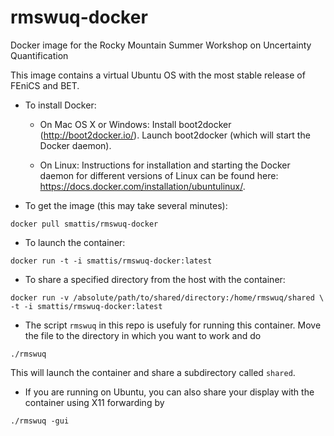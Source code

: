 # rmswuq-docker
Docker image for the Rocky Mountain Summer Workshop on Uncertainty Quantification

This image contains a virtual Ubuntu OS with  the most stable release of FEniCS and BET.

* To install Docker:

   * On Mac OS X or Windows:
      Install boot2docker (http://boot2docker.io/). 
      Launch boot2docker (which will start the Docker daemon).

   * On Linux:
      Instructions for installation and starting the Docker daemon for different versions of Linux can be found here: https://docs.docker.com/installation/ubuntulinux/.

* To get the image (this may take several minutes):
```
docker pull smattis/rmswuq-docker
```
* To launch the container:
```
docker run -t -i smattis/rmswuq-docker:latest
```

* To share a specified directory from the host with the container:
```
docker run -v /absolute/path/to/shared/directory:/home/rmswuq/shared \ 
-t -i smattis/rmswuq-docker:latest
```
* The script `rmswuq` in this repo is usefuly for running this container. Move the file to the directory in which you want to work and do
```
./rmswuq
```
This will launch the container and share a subdirectory called `shared`.

* If you are running on Ubuntu, you can also share your display with the container using X11 forwarding by
```
./rmswuq -gui 
```
